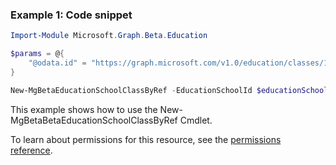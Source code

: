 ### Example 1: Code snippet

```powershellImport-Module Microsoft.Graph.Beta.Education

$params = @{
	"@odata.id" = "https://graph.microsoft.com/v1.0/education/classes/11006"
}

New-MgBetaEducationSchoolClassByRef -EducationSchoolId $educationSchoolId -BodyParameter $params
```
This example shows how to use the New-MgBetaBetaEducationSchoolClassByRef Cmdlet.
To learn about permissions for this resource, see the [permissions reference](/graph/permissions-reference).

